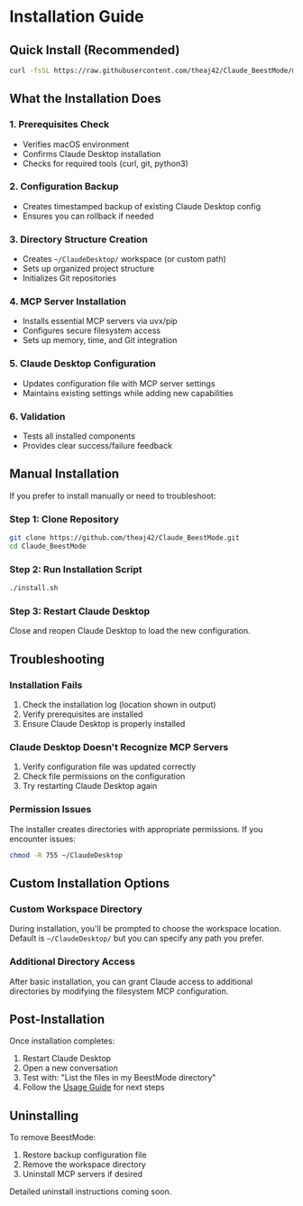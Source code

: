 # Installation Guide

## Quick Install (Recommended)

```bash
curl -fsSL https://raw.githubusercontent.com/theaj42/Claude_BeestMode/main/install.sh | bash
```

## What the Installation Does

### 1. Prerequisites Check
- Verifies macOS environment
- Confirms Claude Desktop installation
- Checks for required tools (curl, git, python3)

### 2. Configuration Backup
- Creates timestamped backup of existing Claude Desktop config
- Ensures you can rollback if needed

### 3. Directory Structure Creation
- Creates `~/ClaudeDesktop/` workspace (or custom path)
- Sets up organized project structure
- Initializes Git repositories

### 4. MCP Server Installation
- Installs essential MCP servers via uvx/pip
- Configures secure filesystem access
- Sets up memory, time, and Git integration

### 5. Claude Desktop Configuration
- Updates configuration file with MCP server settings
- Maintains existing settings while adding new capabilities

### 6. Validation
- Tests all installed components
- Provides clear success/failure feedback

## Manual Installation

If you prefer to install manually or need to troubleshoot:

### Step 1: Clone Repository
```bash
git clone https://github.com/theaj42/Claude_BeestMode.git
cd Claude_BeestMode
```

### Step 2: Run Installation Script
```bash
./install.sh
```

### Step 3: Restart Claude Desktop
Close and reopen Claude Desktop to load the new configuration.

## Troubleshooting

### Installation Fails
1. Check the installation log (location shown in output)
2. Verify prerequisites are installed
3. Ensure Claude Desktop is properly installed

### Claude Desktop Doesn't Recognize MCP Servers
1. Verify configuration file was updated correctly
2. Check file permissions on the configuration
3. Try restarting Claude Desktop again

### Permission Issues
The installer creates directories with appropriate permissions. If you encounter issues:
```bash
chmod -R 755 ~/ClaudeDesktop
```

## Custom Installation Options

### Custom Workspace Directory
During installation, you'll be prompted to choose the workspace location. Default is `~/ClaudeDesktop/` but you can specify any path you prefer.

### Additional Directory Access
After basic installation, you can grant Claude access to additional directories by modifying the filesystem MCP configuration.

## Post-Installation

Once installation completes:
1. Restart Claude Desktop
2. Open a new conversation
3. Test with: "List the files in my BeestMode directory"
4. Follow the [Usage Guide](usage-guide.md) for next steps

## Uninstalling

To remove BeestMode:
1. Restore backup configuration file
2. Remove the workspace directory
3. Uninstall MCP servers if desired

Detailed uninstall instructions coming soon.
